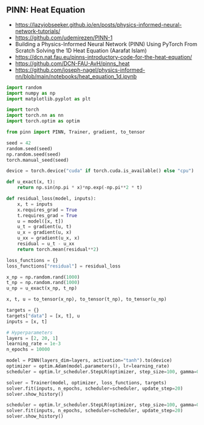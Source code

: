## PINN: Heat Equation

- https://lazyjobseeker.github.io/en/posts/physics-informed-neural-network-tutorials/
- https://github.com/udemirezen/PINN-1
- Building a Physics-Informed Neural Network (PINN) Using PyTorch From Scratch Solving the 1D Heat Equation (Aarafat Islam)
- https://dcn.nat.fau.eu/pinns-introductory-code-for-the-heat-equation/
- https://github.com/DCN-FAU-AvH/pinns_heat
- https://github.com/joseph-nagel/physics-informed-nn/blob/main/notebooks/heat_equation_1d.ipynb

```python
import random
import numpy as np
import matplotlib.pyplot as plt

import torch
import torch.nn as nn
import torch.optim as optim

from pinn import PINN, Trainer, gradient, to_tensor

seed = 42
random.seed(seed)
np.random.seed(seed)
torch.manual_seed(seed)

device = torch.device("cuda" if torch.cuda.is_available() else "cpu")
```

```python
def u_exact(x, t):
    return np.sin(np.pi * x)*np.exp(-np.pi**2 * t)

def residual_loss(model, inputs):
    x, t = inputs
    x.requires_grad = True
    t.requires_grad = True
    u = model([x, t])
    u_t = gradient(u, t)
    u_x = gradient(u, x)
    u_xx = gradient(u_x, x)
    residual = u_t - u_xx
    return torch.mean(residual**2)

loss_functions = {}
loss_functions["residual"] = residual_loss
```

```python
x_np = np.random.rand(1000)
t_np = np.random.rand(1000)
u_np = u_exact(x_np, t_np)

x, t, u = to_tensor(x_np), to_tensor(t_np), to_tensor(u_np)

targets = {}
targets["data"] = [x, t], u
inputs = [x, t]
```

```python
# Hyperparameters
layers = [2, 20, 1]
learning_rate = 1e-3
n_epochs = 10000

model = PINN(layers_dim=layers, activation="tanh").to(device)
optimizer = optim.Adam(model.parameters(), lr=learning_rate)
scheduler = optim.lr_scheduler.StepLR(optimizer, step_size=100, gamma=0.985)

solver = Trainer(model, optimizer, loss_functions, targets)
solver.fit(inputs, n_epochs, scheduler=scheduler, update_step=20)
solver.show_history()
```

```python
scheduler = optim.lr_scheduler.StepLR(optimizer, step_size=100, gamma=0.95)
solver.fit(inputs, n_epochs, scheduler=scheduler, update_step=20)
solver.show_history()
```
